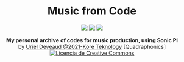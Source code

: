 <h1 align="center">Music from Code</h1>
<p align="center">
  <img src="https://img.shields.io/badge/License-CC BY NC SA 4.0-red.svg" /> <img src="https://img.shields.io/badge/Code-RUBY-blue.svg" /> <img src="https://img.shields.io/badge/Aktiv-=25=-yellow.svg" />
</p>
<p align="center">
  <b>My personal archive of codes for music production, using Sonic Pi</b><br/>
  by <u>Uriel Deveaud @2021-Kore Teknology</u> [Quadraphonics]<br/>
  <a rel="license" href="http://creativecommons.org/licenses/by-nc/4.0/"><img alt="Licencia de Creative Commons" style="border-width:0" src="https://i.creativecommons.org/l/by-nc/4.0/80x15.png" /></a>
</p>
